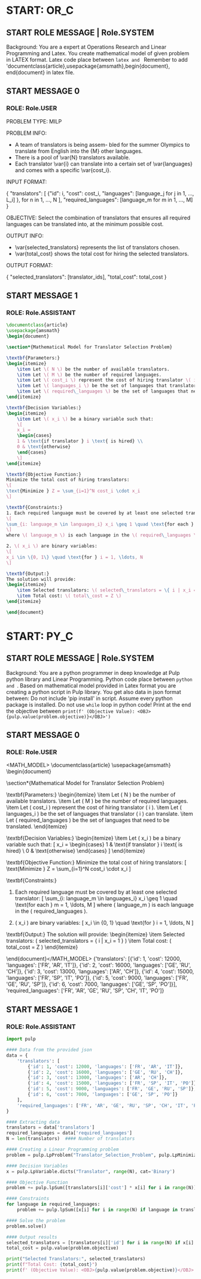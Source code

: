 # START: OR_C 
## START ROLE MESSAGE | Role.SYSTEM 
Background: You are a expert at Operations Research and Linear Programming and Latex. You create mathematical model of given problem in LATEX format. Latex code place between ```latex and ``` Remember to add 'documentclass{article},usepackage{amsmath},begin{document}, end{document} in latex file. 
## START MESSAGE 0 
### ROLE: Role.USER
<DESCRIPTION>
PROBLEM TYPE: MILP

PROBLEM INFO:

- A team of translators is being assem- bled for the summer Olympics to translate from English into the \{M} other languages.
- There is a pool of \var{N} translators available.
- Each translator \var{i} can translate into a certain set of \var{languages} and comes with a specific \var{cost_i}.

INPUT FORMAT: 

{
"translators": [
        {"id": i, 
         "cost": cost_i,
         "languages": [language_j for j in 1, ..., L_i]
        },
        for n in 1, ..., N
    ],
    "required_languages": [language_m for m in 1, ..., M]
}

OBJECTIVE: Select the combination of translators that ensures all required languages can be translated into, at the minimum possible cost.

OUTPUT INFO:

- \var{selected_translators} represents the list of translators chosen.
- \var{total_cost} shows the total cost for hiring the selected translators.

OUTPUT FORMAT:

{
    "selected_translators": [translator_ids],
    "total_cost": total_cost
}
</DESCRIPTION>


## START MESSAGE 1 
### ROLE: Role.ASSISTANT
```latex
\documentclass{article}
\usepackage{amsmath}
\begin{document}

\section*{Mathematical Model for Translator Selection Problem}

\textbf{Parameters:}
\begin{itemize}
    \item Let \( N \) be the number of available translators.
    \item Let \( M \) be the number of required languages.
    \item Let \( cost_i \) represent the cost of hiring translator \( i \).
    \item Let \( languages_i \) be the set of languages that translator \( i \) can translate.
    \item Let \( required\_languages \) be the set of languages that need to be translated.
\end{itemize}

\textbf{Decision Variables:}
\begin{itemize}
    \item Let \( x_i \) be a binary variable such that:
    \[
    x_i = 
    \begin{cases} 
    1 & \text{if translator } i \text{ is hired} \\
    0 & \text{otherwise}
    \end{cases}
    \]
\end{itemize}

\textbf{Objective Function:}
Minimize the total cost of hiring translators:
\[
\text{Minimize } Z = \sum_{i=1}^N cost_i \cdot x_i
\]

\textbf{Constraints:}
1. Each required language must be covered by at least one selected translator:
\[
\sum_{i: language_m \in languages_i} x_i \geq 1 \quad \text{for each } m = 1, \ldots, M
\]
where \( language_m \) is each language in the \( required\_languages \).

2. \( x_i \) are binary variables:
\[
x_i \in \{0, 1\} \quad \text{for } i = 1, \ldots, N
\]

\textbf{Output:}
The solution will provide:
\begin{itemize}
    \item Selected translators: \( selected\_translators = \{ i | x_i = 1 \} \)
    \item Total cost: \( total\_cost = Z \)
\end{itemize}

\end{document}
```

# START: PY_C 
## START ROLE MESSAGE | Role.SYSTEM 
Background: You are a python programmer in deep knowledge at Pulp python library and Linear Programming. Python code place between ```python and ```. Based on mathematical model provided in Latex format you are creating a python script in Pulp library. You get also data in json format between: <DATA></DATA> Do not include 'pip install' in script. Assume every python package is installed. Do not use `while` loop in python code! Print at the end the objective between <OBJ></OBJ> `print(f' (Objective Value): <OBJ>{pulp.value(problem.objective)}</OBJ>')` 
## START MESSAGE 0 
### ROLE: Role.USER
<MATH_MODEL>
\documentclass{article}
\usepackage{amsmath}
\begin{document}

\section*{Mathematical Model for Translator Selection Problem}

\textbf{Parameters:}
\begin{itemize}
    \item Let \( N \) be the number of available translators.
    \item Let \( M \) be the number of required languages.
    \item Let \( cost_i \) represent the cost of hiring translator \( i \).
    \item Let \( languages_i \) be the set of languages that translator \( i \) can translate.
    \item Let \( required\_languages \) be the set of languages that need to be translated.
\end{itemize}

\textbf{Decision Variables:}
\begin{itemize}
    \item Let \( x_i \) be a binary variable such that:
    \[
    x_i = 
    \begin{cases} 
    1 & \text{if translator } i \text{ is hired} \\
    0 & \text{otherwise}
    \end{cases}
    \]
\end{itemize}

\textbf{Objective Function:}
Minimize the total cost of hiring translators:
\[
\text{Minimize } Z = \sum_{i=1}^N cost_i \cdot x_i
\]

\textbf{Constraints:}
1. Each required language must be covered by at least one selected translator:
\[
\sum_{i: language_m \in languages_i} x_i \geq 1 \quad \text{for each } m = 1, \ldots, M
\]
where \( language_m \) is each language in the \( required\_languages \).

2. \( x_i \) are binary variables:
\[
x_i \in \{0, 1\} \quad \text{for } i = 1, \ldots, N
\]

\textbf{Output:}
The solution will provide:
\begin{itemize}
    \item Selected translators: \( selected\_translators = \{ i | x_i = 1 \} \)
    \item Total cost: \( total\_cost = Z \)
\end{itemize}

\end{document}</MATH_MODEL>
<DATA>
{'translators': [{'id': 1, 'cost': 12000, 'languages': ['FR', 'AR', 'IT']}, {'id': 2, 'cost': 16000, 'languages': ['GE', 'RU', 'CH']}, {'id': 3, 'cost': 13000, 'languages': ['AR', 'CH']}, {'id': 4, 'cost': 15000, 'languages': ['FR', 'SP', 'IT', 'PO']}, {'id': 5, 'cost': 9000, 'languages': ['FR', 'GE', 'RU', 'SP']}, {'id': 6, 'cost': 7000, 'languages': ['GE', 'SP', 'PO']}], 'required_languages': ['FR', 'AR', 'GE', 'RU', 'SP', 'CH', 'IT', 'PO']}</DATA>


## START MESSAGE 1 
### ROLE: Role.ASSISTANT
```python
import pulp

#### Data from the provided json
data = {
    'translators': [
        {'id': 1, 'cost': 12000, 'languages': ['FR', 'AR', 'IT']},
        {'id': 2, 'cost': 16000, 'languages': ['GE', 'RU', 'CH']},
        {'id': 3, 'cost': 13000, 'languages': ['AR', 'CH']},
        {'id': 4, 'cost': 15000, 'languages': ['FR', 'SP', 'IT', 'PO']},
        {'id': 5, 'cost': 9000, 'languages': ['FR', 'GE', 'RU', 'SP']},
        {'id': 6, 'cost': 7000, 'languages': ['GE', 'SP', 'PO']}
    ],
    'required_languages': ['FR', 'AR', 'GE', 'RU', 'SP', 'CH', 'IT', 'PO']
}

#### Extracting data
translators = data['translators']
required_languages = data['required_languages']
N = len(translators)  #### Number of translators

#### Creating a Linear Programming problem
problem = pulp.LpProblem("Translator_Selection_Problem", pulp.LpMinimize)

#### Decision Variables
x = pulp.LpVariable.dicts("Translator", range(N), cat='Binary')

#### Objective Function
problem += pulp.lpSum([translators[i]['cost'] * x[i] for i in range(N)])

#### Constraints
for language in required_languages:
    problem += pulp.lpSum([x[i] for i in range(N) if language in translators[i]['languages']]) >= 1

#### Solve the problem
problem.solve()

#### Output results
selected_translators = [translators[i]['id'] for i in range(N) if x[i].varValue == 1]
total_cost = pulp.value(problem.objective)

print("Selected Translators:", selected_translators)
print(f"Total Cost: {total_cost}")
print(f' (Objective Value): <OBJ>{pulp.value(problem.objective)}</OBJ>')
```

